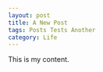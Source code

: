 ```yaml
---
layout: post
title: A New Post
tags: Posts Tests Another
category: Life
---
```


This is my content.
